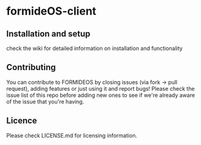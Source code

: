 formideOS-client
=================

## Installation and setup
check the wiki for detailed information on installation and functionality

## Contributing
You can contribute to FORMIDEOS by closing issues (via fork -> pull request), adding features or just using it and report bugs! Please check the issue list of this repo before adding new ones to see if we're already aware of the issue that you're having.

## Licence
Please check LICENSE.md for licensing information.